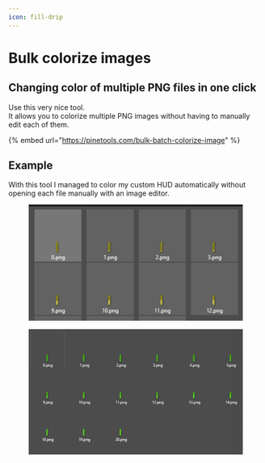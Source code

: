 ```yaml
---
icon: fill-drip
---
```


# Bulk colorize images

## Changing color of multiple PNG files in one click

Use this very nice tool.\
It allows you to colorize multiple PNG images without having to manually edit each of them.

{% embed url="https://pinetools.com/bulk-batch-colorize-image" %}

## Example

With this tool I managed to color my custom HUD automatically without opening each file manually with an image editor.

<figure><img src="../.gitbook/assets/image (1) (1) (1) (1).png" alt=""><figcaption></figcaption></figure>

<figure><img src="../.gitbook/assets/image (1) (1) (1) (1) (1).png" alt=""><figcaption></figcaption></figure>
